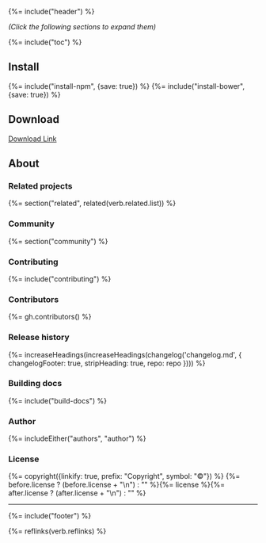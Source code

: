 {%= include("header") %}

_(Click the following sections to expand them)_

{%= include("toc") %}

## Install
{%= include("install-npm", {save: true}) %}
{%= include("install-bower", {save: true}) %}

## Download
[Download Link](https://github.com/onokumus/elektron/archive/master.zip)

## About
### Related projects
{%= section("related", related(verb.related.list)) %}

### Community
{%= section("community") %}

### Contributing
{%= include("contributing") %}

### Contributors
{%= gh.contributors() %}

### Release history
{%= increaseHeadings(increaseHeadings(changelog('changelog.md', {
  changelogFooter: true,
  stripHeading: true,
  repo: repo
}))) %}

### Building docs
{%= include("build-docs") %}

### Author
{%= includeEither("authors", "author") %}

### License
{%= copyright({linkify: true, prefix: "Copyright", symbol: "©"}) %}
{%= before.license ? (before.license + "\n") : "" %}{%= license %}{%= after.license ? (after.license + "\n") : "" %}

***

{%= include("footer") %}

{%= reflinks(verb.reflinks) %}
